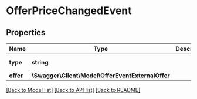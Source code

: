 # OfferPriceChangedEvent

## Properties
Name | Type | Description | Notes
------------ | ------------- | ------------- | -------------
**type** | **string** |  | [optional] [default to 'OFFER_PRICE_CHANGED']
**offer** | [**\Swagger\Client\Model\OfferEventExternalOffer**](OfferEventExternalOffer.md) |  | 

[[Back to Model list]](../../README.md#documentation-for-models) [[Back to API list]](../../README.md#documentation-for-api-endpoints) [[Back to README]](../../README.md)

